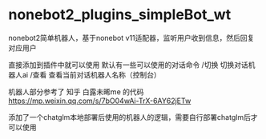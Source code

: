 # nonebot2_plugins_simpleBot_wt
nonebot2简单机器人，基于nonebot v11适配器，监听用户收到信息，然后回复对应用户

直接添加到插件中就可以使用
默认有一些可以使用的对话命令
/切换   切换对话机器人ai
/查看   查看当前对话机器人名称（控制台）

机器人部分参考了 知乎 白露未晞me 的代码
https://mp.weixin.qq.com/s/7bO04wAi-TrX-6AY62jETw

添加了一个chatglm本地部署后使用的机器人的逻辑，需要自行部署chatglm后才可以使用